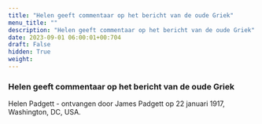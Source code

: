 ```yaml
---
title: "Helen geeft commentaar op het bericht van de oude Griek"
menu_title: ""
description: "Helen geeft commentaar op het bericht van de oude Griek"
date: 2023-09-01 06:00:01+00:704
draft: False
hidden: True
weight:
---
```

### Helen geeft commentaar op het bericht van de oude Griek

Helen Padgett - ontvangen door James Padgett op 22 januari 1917, Washington, DC, USA.
